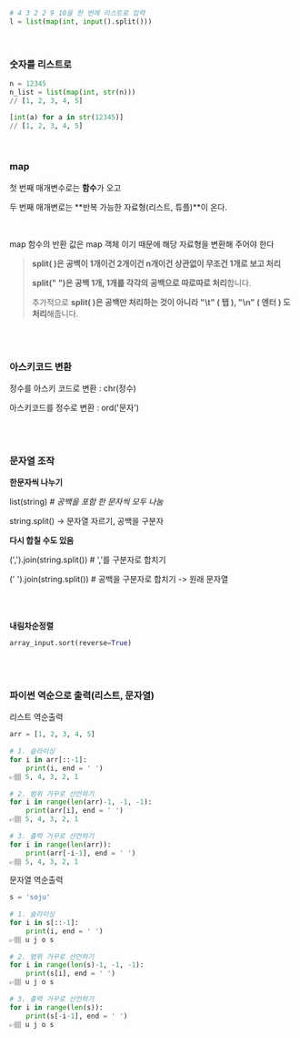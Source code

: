 ```python
# 4 3 2 2 9 10을 한 번에 리스트로 입력
l = list(map(int, input().split()))
```

<br />

### 숫자를 리스트로

```python
n = 12345
n_list = list(map(int, str(n)))
// [1, 2, 3, 4, 5]

[int(a) for a in str(12345)]
// [1, 2, 3, 4, 5]
```



<br />

### map

첫 번째 매개변수로는 **함수**가 오고

두 번째 매개변로는 **반복 가능한 자료형(리스트, 튜플)**이 온다.

<br />

map 함수의 반환 값은 map 객체 이기 때문에 해당 자료형을 변환해 주어야 한다

> **split( )은 공백이 1개이건 2개이건 n개이건 상관없이 무조건 1개로 보고 처리**
>
> **split(" ")은 공백 1개, 1개를 각각의 공백으로 따로따로 처리**합니다.
>
> 추가적으로 **split( )은 공백만 처리하는 것이 아니라 "\t" ( 탭 ), "\n" ( 엔터 ) 도 처리**해줍니다.

<br />

<br />

### 아스키코드 변환

정수를 아스키 코드로 변환 : chr(정수)

아스키코드를 정수로 변환 : ord('문자')

<br />

<br/>

### 문자열 조작

**한문자씩 나누기**

list(string) *# 공백을 포함 한 문자씩 모두 나눔*

string.split() -> 문자열 자르기, 공백을 구분자

**다시 합칠 수도 있음**

(',').join(string.split()) # ','를 구분자로 합치기

(' ').join(string.split()) # 공백을 구분자로 합치기 -> 원래 문자열

<br/>

<br/>

**내림차순정렬**

```python
array_input.sort(reverse=True)
```
<br />
<br />

### 파이썬 역순으로 출력(리스트, 문자열)
리스트 역순출력
```python
arr = [1, 2, 3, 4, 5]
 
# 1. 슬라이싱
for i in arr[::-1]:
    print(i, end = ' ')
👉🏽 5, 4, 3, 2, 1
 
# 2. 범위 거꾸로 선언하기
for i in range(len(arr)-1, -1, -1):
    print(arr[i], end = ' ')
👉🏽 5, 4, 3, 2, 1
 
# 3. 출력 거꾸로 선언하기
for i in range(len(arr)):
    print(arr[-i-1], end = ' ')
👉🏽 5, 4, 3, 2, 1
```
문자열 역순출력
```python
s = 'soju'
 
# 1. 슬라이싱
for i in s[::-1]:
    print(i, end = ' ')
👉🏽 u j o s
 
# 2. 범위 거꾸로 선언하기
for i in range(len(s)-1, -1, -1):
    print(s[i], end = ' ')
👉🏽 u j o s
 
# 3. 출력 거꾸로 선언하기
for i in range(len(s)):
    print(s[-i-1], end = ' ')
👉🏽 u j o s
```